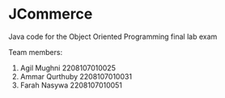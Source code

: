 # JCommerce
Java code for the Object Oriented Programming final lab exam

Team members:
1. Agil Mughni 2208107010025
2. Ammar Qurthuby 2208107010031
3. Farah Nasywa 2208107010051
